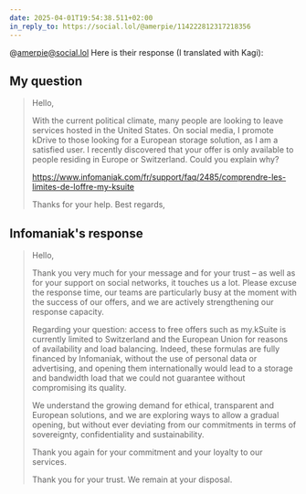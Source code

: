 ```yaml
---
date: 2025-04-01T19:54:38.511+02:00
in_reply_to: https://social.lol/@amerpie/114222812317218356
---
```


@amerpie@social.lol
Here is their response (I translated with Kagi):
 
## My question
 
> Hello,
>
> With the current political climate, many people are looking to leave services hosted in the United States. On social media, I promote kDrive to those looking for a European storage solution, as I am a satisfied user. I recently discovered that your offer is only available to people residing in Europe or Switzerland. Could you explain why?
>
> https://www.infomaniak.com/fr/support/faq/2485/comprendre-les-limites-de-loffre-my-ksuite
>
> Thanks for your help.
> Best regards,
 
## Infomaniak's response
 
> Hello,
>
> Thank you very much for your message and for your trust – as well as for your support on social networks, it touches us a lot. Please excuse the response time, our teams are particularly busy at the moment with the success of our offers, and we are actively strengthening our response capacity.
>
> Regarding your question: access to free offers such as my.kSuite is currently limited to Switzerland and the European Union for reasons of availability and load balancing. Indeed, these formulas are fully financed by Infomaniak, without the use of personal data or advertising, and opening them internationally would lead to a storage and bandwidth load that we could not guarantee without compromising its quality.
>
> We understand the growing demand for ethical, transparent and European solutions, and we are exploring ways to allow a gradual opening, but without ever deviating from our commitments in terms of sovereignty, confidentiality and sustainability.
>
> Thank you again for your commitment and your loyalty to our services.
>
> Thank you for your trust. We remain at your disposal.
